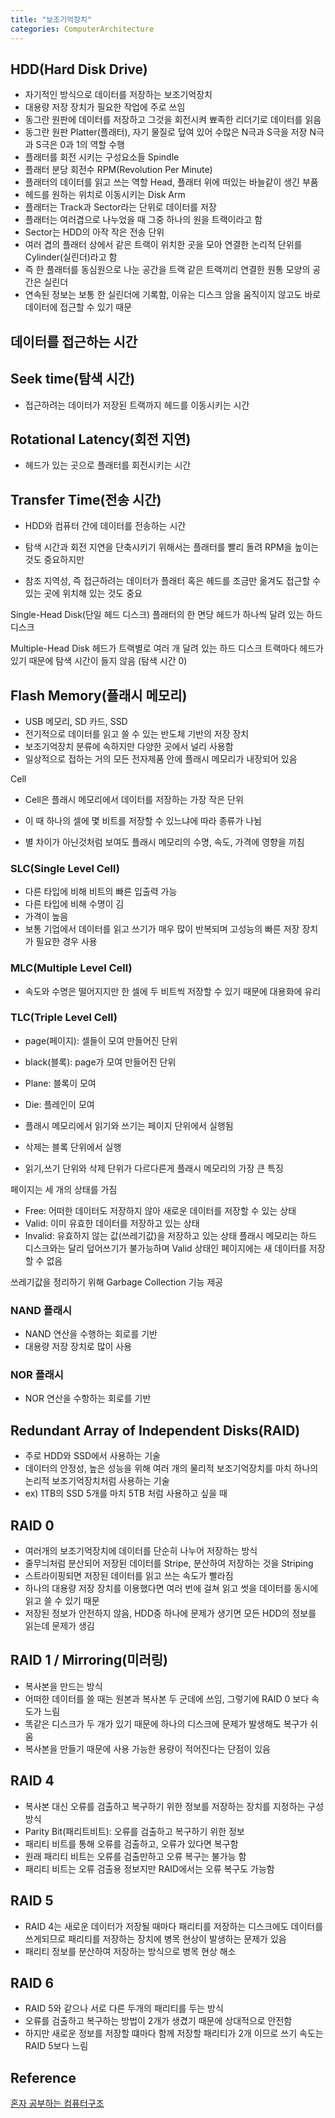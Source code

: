 ```yaml
---
title: "보조기억장치"
categories: ComputerArchitecture
---
```

## HDD(Hard Disk Drive)
- 자기적인 방식으로 데이터를 저장하는 보조기억장치
- 대용량 저장 장치가 필요한 작업에 주로 쓰임
- 동그란 원판에 데이터를 저장하고 그것을 회전시켜 뾰족한 리더기로 데이터를 읽음
- 동그란 원판 Platter(플래터), 자기 물질로 덮여 있어 수많은 N극과 S극을 저장 N극과 S극은 0과 1의 역할 수행
- 플래터를 회전 시키는 구성요소들 Spindle
- 플래터 분당 회전수 RPM(Revolution Per Minute)
- 플래터의 데이터를 읽고 쓰는 역할 Head, 플래터 위에 떠있는 바늘같이 생긴 부품
- 헤드를 원하는 위치로 이동시키는 Disk Arm
- 플래터는 Track과 Sector라는 단위로 데이터를 저장
- 플래터는 여러겹으로 나누었을 때 그중 하나의 원을 트랙이라고 함
- Sector는 HDD의 아작 작은 전송 단위
- 여러 겹의 플래터 상에서 같은 트랙이 위치한 곳을 모아 연결한 논리적 단위를 Cylinder(실린더)라고 함
- 즉 한 플래터를 동심원으로 나눈 공간을 트랙 같은 트랙끼리 연결한 원통 모양의 공간은 실린더
- 연속된 정보는 보통 한 실린더에 기록함, 이유는 디스크 암을 움직이지 않고도 바로 데이터에 접근할 수 있기 때문

## 데이터를 접근하는 시간

## Seek time(탐색 시간)
- 접근하려는 데이터가 저장된 트랙까지 헤드를 이동시키는 시간

## Rotational Latency(회전 지연)
- 헤드가 있는 곳으로 플래터를 회전시키는 시간

## Transfer Time(전송 시간)
- HDD와 컴퓨터 간에 데이터를 전송하는 시간

- 탐색 시간과 회전 지연을 단축시키기 위해서는 플래터를 빨리 돌려 RPM을 높이는 것도 중요하지만
- 참조 지역성, 즉 접근하려는 데이터가 플래터 혹은 헤드를 조금만 옮겨도 접근할 수 있는 곳에 위치해 있는 것도 중요


Single-Head Disk(단일 헤드 디스크)
플래터의 한 면당 헤드가 하나씩 달려 있는 하드 디스크

Multiple-Head Disk
헤드가 트랙별로 여러 개 달려 있는 하드 디스크
트랙마다 헤드가 있기 때문에 탐색 시간이 들지 않음 (탐색 시간 0)

## Flash Memory(플래시 메모리)
- USB 메모리, SD 카드, SSD
- 전기적으로 데이터를 읽고 쓸 수 있는 반도체 기반의 저장 장치
- 보조기억장치 분류에 속하지만 다양한 곳에서 널리 사용함
- 일상적으로 접하는 거의 모든 전자제품 안에 플래시 메모리가 내장되어 있음

Cell
- Cell은 플래시 메모리에서 데이터를 저장하는 가장 작은 단위
- 이 때 하나의 셀에 몇 비트를 저장할 수 있느냐에 따라 종류가 나뉨

- 별 차이가 아닌것처럼 보여도 플래시 메모리의 수명, 속도, 가격에 영향을 끼침

### SLC(Single Level Cell)
- 다른 타입에 비해 비트의 빠른 입출력 가능
- 다른 타입에 비해 수명이 김
- 가격이 높음
- 보통 기업에서 데이터를 읽고 쓰기가 매우 많이 반복되며 고성능의 빠른 저장 장치가 필요한 경우 사용

### MLC(Multiple Level Cell)
- 속도와 수명은 떨어지지만 한 셀에 두 비트씩 저장할 수 있기 때문에 대용화에 유리

### TLC(Triple Level Cell)


- page(페이지): 셀들이 모여 만들어진 단위
- black(블록): page가 모여 만들어진 단위
- Plane: 블록이 모여 
- Die: 플레인이 모여

- 플래시 메모리에서 읽기와 쓰기는 페이지 단위에서 실행됨
- 삭제는 블록 단위에서 실행
- 읽기,쓰기 단위와 삭제 단위가 다르다른게 플래시 메모리의 가장 큰 특징

페이지는 세 개의 상태를 가짐
- Free: 어떠한 데이터도 저장하지 않아 새로운 데이터를 저장할 수 있는 상태
- Valid: 이미 유효한 데이터를 저장하고 있는 상태
- Invalid: 유효하지 않는 값(쓰레기값)을 저장하고 있는 상태
플래시 메모리는 하드 디스크와는 달리 덮어쓰기가 불가능하며 Valid 상태인 페이지에는 새 데이터를 저장할 수 없음

쓰레기값을 정리하기 위해 Garbage Collection 기능 제공 

### NAND 플래시
- NAND 연산을 수행하는 회로를 기반
- 대용량 저장 장치로 많이 사용

### NOR 플래시
- NOR 연산을 수항하는 회로를 기반


## Redundant Array of Independent Disks(RAID)
- 주로 HDD와 SSD에서 사용하는 기술
- 데이터의 안정성, 높은 성능을 위해 여러 개의 물리적 보조기억장치를 마치 하나의 논리적 보조기억장치처럼 사용하는 기술
- ex) 1TB의 SSD 5개를 마치 5TB 처럼 사용하고 싶을 때

## RAID 0 
- 여러개의 보조기억장치에 데이터를 단순히 나누어 저장하는 방식
- 줄무늬처럼 분산되어 저장된 데이터를 Stripe, 분산하여 저장하는 것을 Striping
- 스트라이핑되면 저장된 데이터를 읽고 쓰는 속도가 빨라짐
- 하나의 대용량 저장 장치를 이용했다면 여러 번에 걸쳐 읽고 썻을 데이터를 동시에 읽고 쓸 수 있기 때문
- 저장된 정보가 안전하지 않음, HDD중 하나에 문제가 생기면 모든 HDD의 정보를 읽는데 문제가 생김

## RAID 1 / Mirroring(미러링)
- 복사본을 만드는 방식
- 어떠한 데이터를 쓸 때는 원본과 복사본 두 군데에 쓰임, 그렇기에 RAID 0 보다 속도가 느림
- 똑같은 디스크가 두 개가 있기 때문에 하나의 디스크에 문제가 발생해도 복구가 쉬움
- 복사본을 만들기 때문에 사용 가능한 용량이 적어진다는 단점이 있음

## RAID 4
- 복사본 대신 오류를 검출하고 복구하기 위한 정보를 저장하는 장치를 지정하는 구성 방식
- Parity Bit(패리트비트): 오류를 검출하고 복구하기 위한 정보
- 패리티 비트를 통해 오류를 검출하고, 오류가 있다면 복구함
- 원래 패리티 비트는 오류를 검출만하고 오류 복구는 불가능 함
- 패리티 비트는 오류 검출용 정보지만 RAID에서는 오류 복구도 가능함

## RAID 5
- RAID 4는 새로운 데이터가 저장될 때마다 패리티를 저장하는 디스크에도 데이터를 쓰게되므로 패리티를 저장하는 장치에 병목 현상이 발생하는 문제가 있음
- 패리티 정보를 분산하여 저장하는 방식으로 병목 현상 해소

## RAID 6
- RAID 5와 같으나 서로 다른 두개의 패리티를 두는 방식
- 오류를 검출하고 복구하는 방법이 2개가 생겼기 때문에 상대적으로 안전함
- 하지만 새로운 정보를 저장할 떄마다 함께 저장할 패리티가 2개 이므로 쓰기 속도는 RAID 5보다 느림


## Reference
[혼자 공부하는 컴퓨터구조]()
